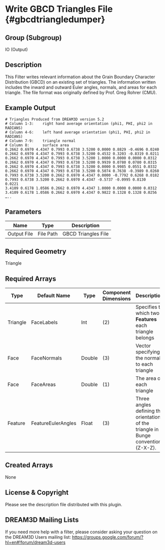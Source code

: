Write GBCD Triangles File {#gbcdtriangledumper}
=============

## Group (Subgroup) ##
IO (Output)

## Description ##
This Filter writes relevant information about the Grain Boundary Character Distribution (GBCD) on an existing set of triangles.  The information written includes the inward and outward Euler angles, normals, and areas for each triangle.  The file format was originally defined by Prof. Greg Rohrer (CMU).

## Example Output ## 

	# Triangles Produced from DREAM3D version 5.2
	# Column 1-3:    right hand average orientation (phi1, PHI, phi2 in RADIANS)
	# Column 4-6:    left hand average orientation (phi1, PHI, phi2 in RADIANS)
	# Column 7-9:    triangle normal
	# Column 8:      surface area
	0.2662 0.6970 4.4347 0.7993 0.6738 3.5200 0.0000 0.8829 -0.4696 0.0240
	0.2662 0.6970 4.4347 0.7993 0.6738 3.5200 0.4532 0.3203 -0.8319 0.0211
	0.2662 0.6970 4.4347 0.7993 0.6738 3.5200 1.0000 0.0000 0.0000 0.0312
	0.2662 0.6970 4.4347 0.7993 0.6738 3.5200 0.9939 0.0780 0.0780 0.0315
	0.2662 0.6970 4.4347 0.7993 0.6738 3.5200 0.0000 0.9985 0.0551 0.0332
	0.2662 0.6970 4.4347 0.7993 0.6738 3.5200 0.5074 0.7638 -0.3989 0.0260
	0.7993 0.6738 3.5200 0.2662 0.6970 4.4347 0.0000 -0.7792 0.6268 0.0182
	0.7993 0.6738 3.5200 0.2662 0.6970 4.4347 -0.5737 -0.0995 0.8130 0.0221
	3.4109 0.6178 1.0586 0.2662 0.6970 4.4347 1.0000 0.0000 0.0000 0.0312
	3.4109 0.6178 1.0586 0.2662 0.6970 4.4347 0.9822 0.1328 0.1328 0.0256
	…..

## Parameters ##
| Name | Type | Description |
|------|------|------|
| Output File | File Path | GBCD Triangles File |

## Required Geometry ##
Triangle

## Required Arrays ##
| Type | Default Name | Type | Component Dimensions | Description |
|------|--------------|-------------|---------|-----|
| Triangle | FaceLabels | Int  | (2) | Specifies to which two **Features** each triangle belongs |
| Face | FaceNormals | Double | (3) | Vector specifying the normal to each triangle |
| Face  | FaceAreas | Double | (1) | The area of each triangle |
| Feature  | FeatureEulerAngles | Float | (3) | Three angles defining the orientation of the triangle in Bunge convention (Z-X-Z). |

## Created Arrays ##
None

## License & Copyright ##

Please see the description file distributed with this plugin.

## DREAM3D Mailing Lists ##

If you need more help with a filter, please consider asking your question on the DREAM3D Users mailing list:
https://groups.google.com/forum/?hl=en#!forum/dream3d-users

